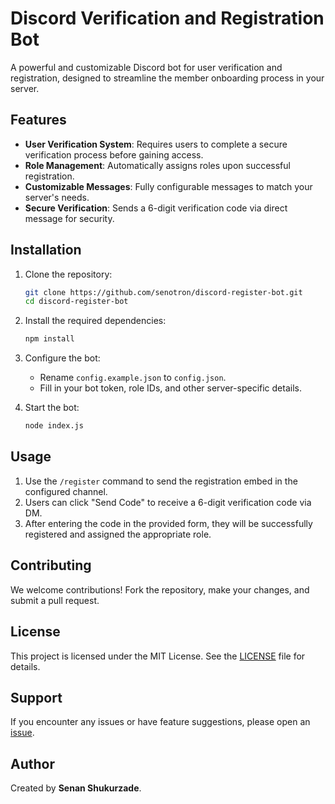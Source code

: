 # Discord Verification and Registration Bot  

A powerful and customizable Discord bot for user verification and registration, designed to streamline the member onboarding process in your server.  

## Features  
- **User Verification System**: Requires users to complete a secure verification process before gaining access.  
- **Role Management**: Automatically assigns roles upon successful registration.  
- **Customizable Messages**: Fully configurable messages to match your server's needs.  
- **Secure Verification**: Sends a 6-digit verification code via direct message for security.  

## Installation  

1. Clone the repository:  
   ```bash
   git clone https://github.com/senotron/discord-register-bot.git
   cd discord-register-bot
   ```  

2. Install the required dependencies:  
   ```bash
   npm install
   ```  

3. Configure the bot:  
   - Rename `config.example.json` to `config.json`.  
   - Fill in your bot token, role IDs, and other server-specific details.  

4. Start the bot:  
   ```bash
   node index.js
   ```  

## Usage  

1. Use the `/register` command to send the registration embed in the configured channel.  
2. Users can click "Send Code" to receive a 6-digit verification code via DM.  
3. After entering the code in the provided form, they will be successfully registered and assigned the appropriate role.  

## Contributing  

We welcome contributions! Fork the repository, make your changes, and submit a pull request.  

## License  

This project is licensed under the MIT License. See the [LICENSE](LICENSE) file for details.  

## Support  

If you encounter any issues or have feature suggestions, please open an [issue](https://github.com/senotron/discord-register-bot/issues).  

## Author  
Created by **Senan Shukurzade**.
